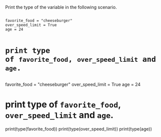 Print the type of the variable in the following scenario.

<codeblock language="python" type="exercise" testMode="fixedInput">
<code>
favorite_food = "cheeseburger"
over_speed_limit = True
age = 24

# print type of `favorite_food`, `over_speed_limit` and `age`.
</code>

<solution>
favorite_food = "cheeseburger"
over_speed_limit = True
age = 24

# print type of `favorite_food`, `over_speed_limit` and `age`.

print(type(favorite_food))
print(type(over_speed_limit))
print(type(age))
</solution>
</codeblock>